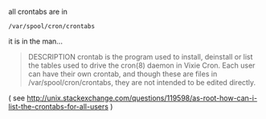 all crontabs are in

```
/var/spool/cron/crontabs
```

it is in the man...

> DESCRIPTION
>        crontab  is  the program used to install, deinstall or list the tables used to drive the cron(8) daemon in Vixie Cron.  Each user can have their own
>        crontab, and though these are files in /var/spool/cron/crontabs, they are not intended to be edited directly.

( see http://unix.stackexchange.com/questions/119598/as-root-how-can-i-list-the-crontabs-for-all-users )
